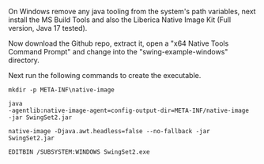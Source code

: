 On Windows remove any java tooling from the system's path variables, next install the MS Build Tools and also the Liberica Native Image Kit (Full version, Java 17 tested).

Now download the Github repo, extract it, open a "x64 Native Tools Command Prompt" and change into the "swing-example-windows" directory.

Next run the following commands to create the executable.

<code>mkdir -p META-INF\native-image</code>

<code>java -agentlib:native-image-agent=config-output-dir=META-INF/native-image -jar SwingSet2.jar</code>

<code>native-image -Djava.awt.headless=false --no-fallback -jar SwingSet2.jar</code>

<code>EDITBIN /SUBSYSTEM:WINDOWS SwingSet2.exe</code>

